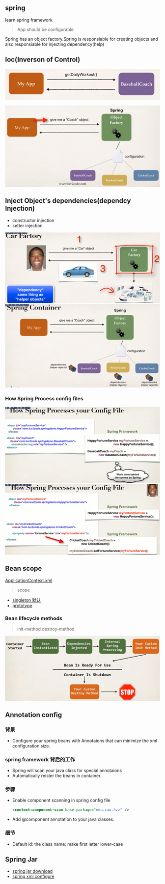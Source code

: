 ## spring
learn spring  framework


> App should be configurable


Spring has an object factory.Spring is responsiable for creating objects and also responsiable for injecting dependency(help)

## Ioc(Inverson of Control)


![](imgs/Ioc-2.PNG)

![](imgs/Ioc-1.PNG)


## Inject Object's dependencies(dependcy Injection)


+ constructor injection
+ setter injection


![](imgs/inject-1.PNG)
![](imgs/inject-2.PNG)

### How Spring Process config files

![](imgs/inject-3.PNG)
![](imgs/inject-4.PNG)




## Bean scope


[ApplicationContext.xml](01-Spring-demo/src/ApplicationContext.xml)


> scope

- [singleton  默认]()
- [prototype]()

### Bean lifecycle methods

> init-method  destroy-method

![](imgs/bean-lifecycle.PNG)




## Annotation config

### 背景

- Configure your spring beans with Annotaions that can minimize the xml configuration size.

### spring framework 背后的工作

- Spring will scan your java class for special annotaions
- Automatically reister the beans in container.

### 步骤

- Enable component scanning in spring config file
    ```xml
    <context:component-scan base-package="edu.cau.hzz" />
    ```
- Add @component annotation to your java classes.


### 细节

- Default id: the class name: make first letter lower-case





## Spring Jar

- [spring jar download](http://repo.spring.io/release/org/springframework/spring/)
- [spring xml configure](https://docs.spring.io/spring/docs/4.2.x/spring-framework-reference/html/xsd-configuration.html)
